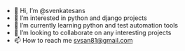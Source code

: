 - 👋 Hi, I’m @svenkatesans
- 👀 I’m interested in python and django projects
- 🌱 I’m currently learning python and test automation tools
- 💞️ I’m looking to collaborate on any interesting projects
- 📫 How to reach me svsan81@gmail.com

<!---
svenkatesans/svenkatesans is a ✨ special ✨ repository because its `README.md` (this file) appears on your GitHub profile.
You can click the Preview link to take a look at your changes.
--->
